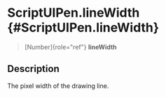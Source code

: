 ScriptUIPen.lineWidth {#ScriptUIPen.lineWidth}
=====================

> [Number]{role="ref"} **lineWidth**

Description
-----------

The pixel width of the drawing line.
